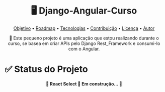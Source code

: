 <h1 align="center">🖥 Django-Angular-Curso</h1>

<p align="center">
 <a href="#objetivo">Objetivo</a> •
 <a href="#roadmap">Roadmap</a> • 
 <a href="#tecnologias">Tecnologias</a> • 
 <a href="#contribuicao">Contribuição</a> • 
 <a href="#licenc-a">Licença</a> • 
 <a href="#autor">Autor</a>
</p>

<p href="objetivo" align="center">🚀 Este pequeno projeto é uma aplicação que estou realizando durante o curso, se basea em criar APIs pelo Django Rest_Framework e consumi-lo com o Angular.</p>

<h1>✅ Status do Projeto</h1>
<h4 align="center"> 
	🚧  React Select 🚀 Em construção...  🚧
</h4>